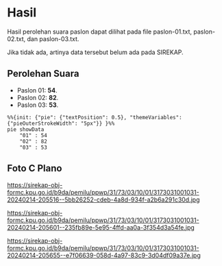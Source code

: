 # Hasil

Hasil perolehan suara paslon dapat dilihat pada file paslon-01.txt, paslon-02.txt, dan paslon-03.txt.

Jika tidak ada, artinya data tersebut belum ada pada SIREKAP.

## Perolehan Suara

 * Paslon 01: **54**.
 * Paslon 02: **82**.
 * Paslon 03: **53**.

```mermaid
%%{init: {"pie": {"textPosition": 0.5}, "themeVariables": {"pieOuterStrokeWidth": "5px"}} }%%
pie showData
    "01" : 54
    "02" : 82
    "03" : 53
```
## Foto C Plano

https://sirekap-obj-formc.kpu.go.id/b9da/pemilu/ppwp/31/73/03/10/01/3173031001031-20240214-205516--5bb26252-cdeb-4a8d-934f-a2b6a291c30d.jpg

https://sirekap-obj-formc.kpu.go.id/b9da/pemilu/ppwp/31/73/03/10/01/3173031001031-20240214-205601--235fb89e-5e95-4ffd-aa0a-3f354d3a54fe.jpg

https://sirekap-obj-formc.kpu.go.id/b9da/pemilu/ppwp/31/73/03/10/01/3173031001031-20240214-205655--e7f06639-058d-4a97-83c9-3d04df09a37e.jpg
